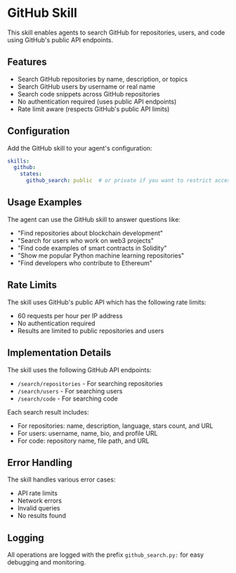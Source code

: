 # GitHub Skill

This skill enables agents to search GitHub for repositories, users, and code using GitHub's public API endpoints.

## Features

- Search GitHub repositories by name, description, or topics
- Search GitHub users by username or real name
- Search code snippets across GitHub repositories
- No authentication required (uses public API endpoints)
- Rate limit aware (respects GitHub's public API limits)

## Configuration

Add the GitHub skill to your agent's configuration:

```yaml
skills:
  github:
    states:
      github_search: public  # or private if you want to restrict access
```

## Usage Examples

The agent can use the GitHub skill to answer questions like:

- "Find repositories about blockchain development"
- "Search for users who work on web3 projects"
- "Find code examples of smart contracts in Solidity"
- "Show me popular Python machine learning repositories"
- "Find developers who contribute to Ethereum"

## Rate Limits

The skill uses GitHub's public API which has the following rate limits:
- 60 requests per hour per IP address
- No authentication required
- Results are limited to public repositories and users

## Implementation Details

The skill uses the following GitHub API endpoints:
- `/search/repositories` - For searching repositories
- `/search/users` - For searching users
- `/search/code` - For searching code

Each search result includes:
- For repositories: name, description, language, stars count, and URL
- For users: username, name, bio, and profile URL
- For code: repository name, file path, and URL

## Error Handling

The skill handles various error cases:
- API rate limits
- Network errors
- Invalid queries
- No results found

## Logging

All operations are logged with the prefix `github_search.py:` for easy debugging and monitoring. 